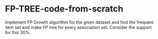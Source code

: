 # FP-TREE-code-from-scratch
Implement FP Growth algorithm for the given dataset and find the frequent item set and make FP tree for every association set. Consider the support for this 30%.
